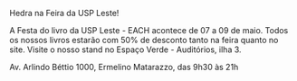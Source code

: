 
Hedra na Feira da USP Leste!

A Festa do livro da USP Leste - EACH acontece de 07 a 09 de maio. Todos os nossos livros estarão com 50% de desconto tanto na feira quanto no site. Visite o nosso stand no Espaço Verde - Auditórios, ilha 3. 

Av. Arlindo Béttio 1000, Ermelino Matarazzo, das 9h30 às 21h
